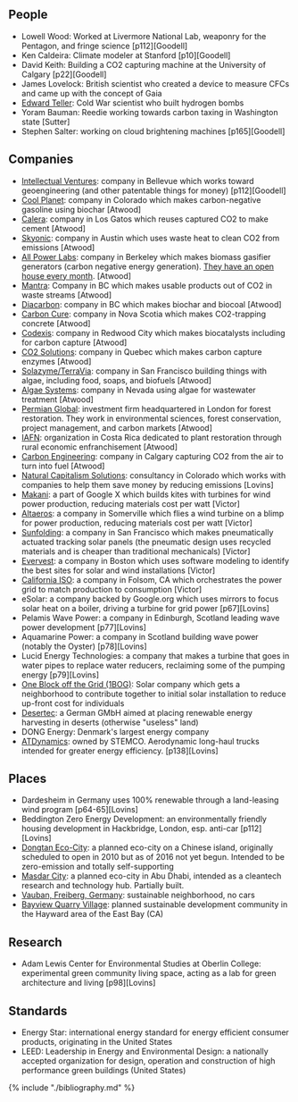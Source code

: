 ## People
* Lowell Wood: Worked at Livermore National Lab, weaponry for the Pentagon, and fringe science [p112][Goodell]
* Ken Caldeira: Climate modeler at Stanford [p10][Goodell]
* David Keith: Building a CO2 capturing machine at the University of Calgary [p22][Goodell]
* James Lovelock: British scientist who created a device to measure CFCs and came up with the concept of Gaia
* [Edward Teller](https://en.wikipedia.org/wiki/Edward_Teller): Cold War scientist who built hydrogen bombs
* Yoram Bauman: Reedie working towards carbon taxing in Washington state [Sutter]
* Stephen Salter: working on cloud brightening machines [p165][Goodell]

## Companies
* [Intellectual Ventures](http://www.intellectualventures.com/): company in Bellevue which works toward geoengineering (and other patentable things for money) [p112][Goodell]
* [Cool Planet](http://www.coolplanet.com/): company in Colorado which makes carbon-negative gasoline using biochar [Atwood]
* [Calera](http://calera.com/): company in Los Gatos which reuses captured CO2 to make cement [Atwood]
* [Skyonic](http://skyonic.com/): company in Austin which uses waste heat to clean CO2 from emissions [Atwood]
* [All Power Labs](http://www.allpowerlabs.com/): company in Berkeley which makes biomass gasifier generators (carbon negative energy generation). [They have an open house every month](http://www.eventbrite.com/e/biomass-powered-open-house-registration-19019972249). [Atwood]
* [Mantra](http://mantraenergy.com/mantra-energy/technology/): Company in BC which makes usable products out of CO2 in waste streams [Atwood]
* [Diacarbon](http://www.diacarbon.com/bi): company in BC which makes biochar and biocoal [Atwood]
* [Carbon Cure](http://carboncure.com/): company in Nova Scotia which makes CO2-trapping concrete [Atwood]
* [Codexis](http://www.codexis.com/): company in Redwood City which makes biocatalysts including for carbon capture [Atwood]
* [CO2 Solutions](http://www.co2solutions.com/en): company in Quebec which makes carbon capture enzymes [Atwood]
* [Solazyme/TerraVia](http://solazyme.com/): company in San Francisco building things with algae, including food, soaps, and biofuels [Atwood]
* [Algae Systems](http://algaesystems.com/): company in Nevada using algae for wastewater treatment [Atwood]
* [Permian Global](http://permianglobal.com/en): investment firm headquartered in London for forest restoration. They work in environmental sciences, forest conservation, project management, and carbon markets [Atwood]
* [IAFN](http://www.analogforestry.org/): organization in Costa Rica dedicated to plant restoration through rural economic enfranchisement [Atwood]
* [Carbon Engineering](http://carbonengineering.com/): company in Calgary capturing CO2 from the air to turn into fuel [Atwood]
* [Natural Capitalism Solutions](http://natcapsolutions.org/): consultancy in Colorado which works with companies to help them save money by reducing emissions [Lovins]
* [Makani](http://www.google.com/makani/): a part of Google X which builds kites with turbines for wind power production, reducing materials cost per watt [Victor]
* [Altaeros](http://www.altaerosenergies.com/): a company in Somerville which flies a wind turbine on a blimp for power production, reducing materials cost per watt [Victor]
* [Sunfolding](http://www.sunfolding.com/): a company in San Francisco which makes pneumatically actuated tracking solar panels (the pneumatic design uses recycled materials and is cheaper than traditional mechanicals) [Victor]
* [Evervest](http://www.evervest.co/): a company in Boston which uses software modeling to identify the best sites for solar and wind installations [Victor]
* [California ISO](http://www.caiso.com/Pages/default.aspx): a company in Folsom, CA which orchestrates the power grid to match production to consumption [Victor]
* eSolar: a company backed by Google.org which uses mirrors to focus solar heat on a boiler, driving a turbine for grid power [p67][Lovins]
* Pelamis Wave Power: a company in Edinburgh, Scotland leading wave power development [p77][Lovins]
* Aquamarine Power: a company in Scotland building wave power (notably the Oyster) [p78][Lovins]
* Lucid Energy Technologies: a company that makes a turbine that goes in water pipes to replace water reducers, reclaiming some of the pumping energy [p79][Lovins]
* [One Block off the Grid (1BOG)](https://en.wikipedia.org/wiki/One_Block_Off_the_Grid): Solar company which gets a neighborhood to contribute together to initial solar installation to reduce up-front cost for individuals
* [Desertec](http://www.desertec.org/): a German GMbH aimed at placing renewable energy harvesting in deserts (otherwise "useless" land)
* DONG Energy: Denmark's largest energy company
* [ATDynamics](http://www.stemco.com/products/innovative-tire-mileage-solutions/aerodynamic-devices/): owned by STEMCO. Aerodynamic long-haul trucks intended for greater energy efficiency. [p138][Lovins]

## Places
* Dardesheim in Germany uses 100% renewable through a land-leasing wind program [p64-65][Lovins]
* Beddington Zero Energy Development: an environmentally friendly housing development in Hackbridge, London, esp. anti-car [p112][Lovins]
* [Dongtan Eco-City](https://en.wikipedia.org/wiki/Dongtan): a planned eco-city on a Chinese island, originally scheduled to open in 2010 but as of 2016 not yet begun. Intended to be zero-emission and totally self-supporting
* [Masdar City](https://en.wikipedia.org/wiki/Masdar_City): a planned eco-city in Abu Dhabi, intended as a cleantech research and technology hub. Partially built.
* [Vauban, Freiberg, Germany](https://en.wikipedia.org/wiki/Vauban,_Freiburg): sustainable neighborhood, no cars
* [Bayview Quarry Village](http://www.bayviewvillage.us/about_us/index.html): planned sustainable development community in the Hayward area of the East Bay (CA)

## Research
* Adam Lewis Center for Environmental Studies at Oberlin College: experimental green community living space, acting as a lab for green architecture and living [p98][Lovins]

## Standards
* Energy Star: international energy standard for energy efficient consumer products, originating in the United States
* LEED: Leadership in Energy and Environmental Design: a nationally accepted organization for design, operation and construction of high performance green buildings (United States)


{% include "./bibliography.md" %}
